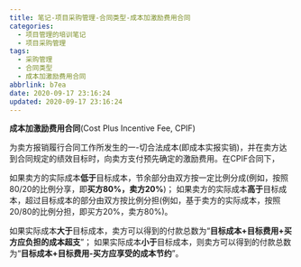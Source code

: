 ```yaml
---
title: 笔记-项目采购管理-合同类型-成本加激励费用合同
categories:
  - 项目管理的培训笔记
  - 项目采购管理
tags:
  - 采购管理
  - 合同类型
  - 成本加激励费用合同
abbrlink: b7ea
date: 2020-09-17 23:16:24
updated: 2020-09-17 23:16:24
---
```


**成本加激励费用合同**(Cost Plus Incentive Fee, CPIF)

为卖方报销履行合同工作所发生的一-切合法成本(即成本实报实销)，并在卖方达到合同规定的绩效目标时，向卖方支付预先确定的激励费用。在CPIF合同下，

如果卖方的实际成本**低于**目标成本，节余部分由双方按一定比例分成(例如，按照80/20的比例分享，即**买方80%，卖方20%**)；
如果卖方的实际成本**高于**目标成本，超过目标成本的部分由双方按比例分担(例如，基于卖方的实际成本，按照20/80的比例分担，即买方20%，卖方80%)。

如果实际成本**大于**目标成本，卖方可以得到的付款总数为“**目标成本+目标费用+买方应负担的成本超支**”；
如果实际成本**小于**目标成本，则卖方可以得到的付款总数为“**目标成本+目标费用-买方应享受的成本节约**”。
